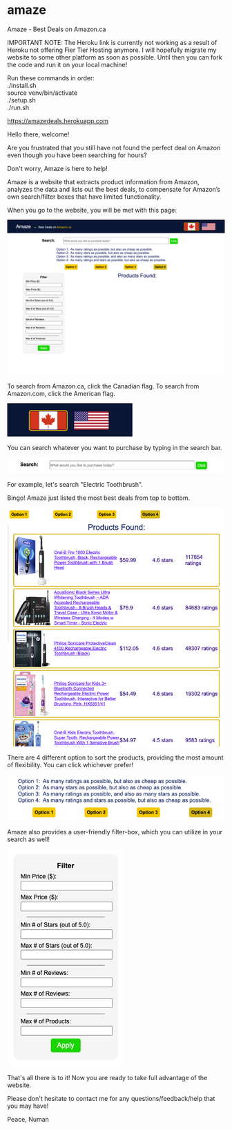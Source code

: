 # amaze
Amaze - Best Deals on Amazon.ca

IMPORTANT NOTE: The Heroku link is currently not working as a result of Heroku not offering Fier Tier Hosting anymore. 
I will hopefully migrate my website to some other platform as soon as possible. 
Until then you can fork the code and run it on your local machine!

Run these commands in order: <br>
./install.sh <br>
source venv/bin/activate <br>
./setup.sh <br>
./run.sh <br>

https://amazedeals.herokuapp.com

Hello there, welcome!

Are you frustrated that you still have not found the perfect deal on Amazon
even though you have been searching for hours?

Don't worry, Amaze is here to help!

Amaze is a website that extracts product information from Amazon, analyzes the data and lists out the best deals, 
to compensate for Amazon’s own search/filter boxes that have limited functionality.

When you go to the website, you will be met with this page:

![Alt text](/img/main.png)

To search from Amazon.ca, click the Canadian flag.
To search from Amazon.com, click the American flag.

![Alt text](/img/flags.png)

You can search whatever you want to purchase by typing in the search bar. 

![Alt text](/img/searchbar.png)

For example, let's search "Electric Toothbrush".

Bingo! Amaze just listed the most best deals from top to bottom.

![Alt text](/img/results.png)

There are 4 different option to sort the products, providing the most amount of flexibility.
You can click whichever prefer!

![Alt text](/img/options.png)

Amaze also provides a user-friendly filter-box, which you can utilize in your search as well!

![Alt text](/img/filterbox.png)

That's all there is to it! Now you are ready to take full advantage of the website.

Please don't hesitate to contact me for any questions/feedback/help that you may have!

Peace,
Numan
